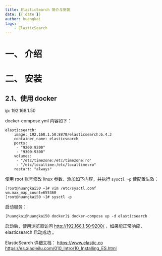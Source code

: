 ```yaml
---
title: ElasticSearch 简介与安装
date: {{ date }}
author: huangkai
tags:
    - ElasticSearch
---
```


# 一、 介绍 #


# 二、 安装 #

## 2.1、使用 docker ##

ip:  192.168.1.50

docker-compose.yml 内容如下：

```
elasticsearch:
    image: 192.168.1.50:8870/elasticsearch:6.4.3
    container_name: elasticsearch
    ports:
     - "9200:9200"
     - "9300:9300"
    volumes:
     - "/etc/timezone:/etc/timezone:ro"
     - "/etc/localtime:/etc/localtime:ro"
    restart: "always"
```

使用 root 账号修改 linux 参数，添加如下内容，并执行 `sysctl -p` 使配置生效：
```
[root@huangkai50 ~]# vim /etc/sysctl.conf
vm.max_map_count=655360
[root@huangkai50 ~]# sysctl -p
```

启动服务：

```
[huangkai@huangkai50 docker]$ docker-compose up -d elasticsearch
```

启动后，使用浏览器访问 http://192.168.1.50:9200/ ，如果能正常响应，elasticsearch 启动成功 。

ElasticSearch 详细文档：
https://www.elastic.co
https://es.xiaoleilu.com/010_Intro/10_Installing_ES.html



